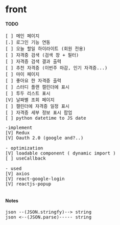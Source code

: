 # front

#### TODO
<pre>
[ ] 메인 페이지
[.] 로그인 기능 연동
[ ] 오늘 할일 하이라이트 (회원 전용)
[ ] 자격증 검색 (검색 창 + 필터)
[ ] 자격증 검색 결과 출력
[ ] 추천 자격증 (이번주 마감, 인기 자격증...)
[ ] 마이 페이지
[ ] 좋아요 한 자격증 출력
[ ] 스터디 플랜 캘린더에 표시
[ ] 투두 리스트 표시
[V] 날짜별 조회 페이지
[ ] 캘린더에 자격증 일정 표시
[ ] 자격증 세부 정보 표시 팝업
[ ] python datetime to JS date 
</pre>

<pre>
-implement 
[V] Redux
[V] Oauth 2.0 (google and?..)

- optimization
[V] loadable component ( dynamic import )
[ ] useCallback

- used
[V] axios
[V] react-google-login
[V] reactjs-popup

</pre>

#### Notes
<pre>
json --(JSON.stringfy)--> string
json <--(JSON.parse)----- string
</pre>

